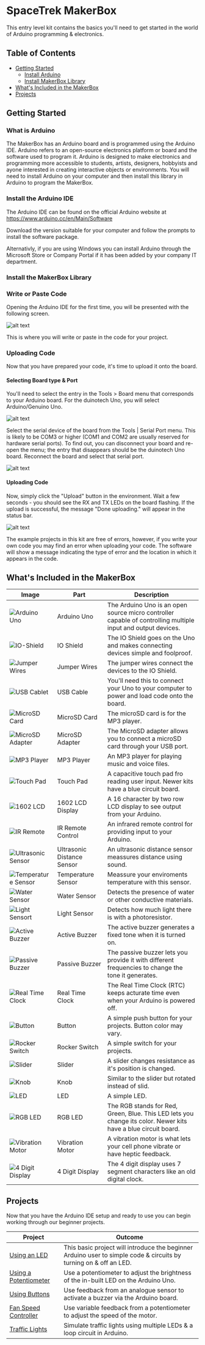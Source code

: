 # SpaceTrek MakerBox

This entry level kit contains the basics you'll need to get started in the world of Arduino programming & electronics.

## Table of Contents
- [Getting Started](#getting-started)
  - [Install Arduino](#install-the-arduino-ide)
  - [Install MakerBox Library](#install-the-maker-box-library)
- [What's Included in the MakerBox](#whats-included-in-the-makerbox)
- [Projects](#projects)


## Getting Started


### What is Arduino
The MakerBox has an Arduino board and is programmed using the Arduino IDE. Arduino refers to an open-source electronics platform or board and the software used to program it. Arduino is designed to make electronics and programming more accessible to students, artists, designers, hobbyists and ayone interested in creating interactive objects or environments.  You will need to install Arduino on your computer and then install this library in Arduino to program the MakerBox.

### Install the Arduino IDE
The Arduino IDE can be found on the official Arduino website at https://www.arduino.cc/en/Main/Software

Download the version suitable for your computer and follow the prompts to install the software package.

Alternativly, if you are using Windows you can install Arduino through the Microsoft Store or Company Portal if it has been added by your company IT department.

### Install the MakerBox Library 

### Write or Paste Code 
Opening the Arduino IDE for the first time, you will be presented with the following screen.

![alt text](images/ide-main.png "IDE Main Screen")

This is where you will write or paste in the code for your project.

### Uploading Code
Now that you have prepared your code, it's time to upload it onto the board.

#### Selecting Board type & Port
You'll need to select the entry in the Tools > Board menu that corresponds to your Arduino board. For the duinotech Uno, you will select Arduino/Genuino Uno.

![alt text](images/board-type.png "Board Type")

Select the serial device of the board from the Tools | Serial Port menu. This is likely to be COM3 or higher (COM1 and COM2 are usually reserved for hardware serial ports). To find out, you can disconnect your board and re-open the menu; the entry that disappears should be the duinotech Uno board. Reconnect the board and select that serial port.

![alt text](images/selecting-port.png "Selecting Port")

#### Uploading Code
Now, simply click the "Upload" button in the environment. Wait a few seconds - you should see the RX and TX LEDs on the board flashing. If the upload is successful, the message "Done uploading." will appear in the status bar. 

![alt text](images/uploading.png "Uploading Code")

The example projects in this kit are free of errors, however, if you write your own code you may find an error when uploading your code. The software will show a message indicating the type of error and the location in which it appears in the code.

## What's Included in the MakerBox

| Image          | Part | Description  		|
| ------------- | ------------- |---------------------|
| ![Arduino Uno](extras/images/uno-board.jpg "Arduino Uno") | Arduino Uno | The Arduino Uno is an open source micro controller capable of controlling multiple input and output devices. |
| ![IO-Shield](extras/images/io-shield.jpg "IO Shield") | IO Shield | The IO Shield goes on the Uno and makes connecting devices simple and foolproof. |
| ![Jumper Wires](extras/images/jumpers.jpg "Jumper Wires") | Jumper Wires | The jumper wires connect the devices to the IO Shield. |
| ![USB Cablet](extras/images/usb-cable.jpg "USB Cable") | USB Cable | You'll need this to connect your Uno to your computer to power and load code onto the board. |
| ![MicroSD Card](extras/images/microsd.jpg "MicroSD Card") | MicroSD Card | The microSD card is for the MP3 player. |
| ![MicroSD Adapter](images/uno-board.jpg "MicroSD Adapter") | MicroSD Adapter | The MicroSD adapter allows you to connect a microSD card through your USB port. |
| ![MP3 Player](extras/images/mp3.jpg "MP3 Player") | MP3 Player | An MP3 player for playing music and voice files. |
| ![Touch Pad](extras/images/touch-sensor.jpg "Touch Pad") | Touch Pad | A capacitive touch pad fro reading user input. Newer kits have a blue circuit board. |
| ![1602 LCD](extras/images/1602lcd.jpg "1602 LCD Display") | 1602 LCD Display | A 16 character by two row LCD display to see output from your Arduino. |
| ![IR Remote](extras/images/remote.jpg "IR Remote Control") | IR Remote Control | An infrared remote control for providing input to your Arduino. |
| ![Ultrasonic Sensor](extras/images/ultrasonic.jpg "Ultrasonic Distance Sensor") | Ultrasonic Distance Sensor | An ultrasonic distance sensor meassures distance using sound. |
| ![Temperature Sensor](extras/images/temp-sensor.jpg "Temperature Sensor") | Temperature Sensor | Meassure your enviroments temperature with this sensor. |
| ![Water Sensor](extras/images/water-sensor.jpg "Water Sensor") | Water Sensor | Detects the presence of water or other conductive materials. |
| ![Light Sensort](extras/images/light-sensor.jpg "Light Sensor") | Light Sensor | Detects how much light there is with a photoresistor. |
| ![Active Buzzer](extras/images/active-buzzer.jpg "Active Buzzer") | Active Buzzer | The active buzzer generates a fixed tone when it is turned on. |
| ![Passive Buzzer](extras/images/passive-buzzer.jpg "Passive Buzzer") | Passive Buzzer | The passive buzzer lets you provide it with different frequencies to change the tone it generates. |
| ![Real Time Clock](extras/images/rtc.jpg "Real Time Clock") | Real Time Clock | The Real Time Clock (RTC) keeps acturate time even when your Arduino is powered off. |
| ![Button](extras/images/uno-board.jpg "Button") | Button | A simple push button for your projects. Button color may vary. |
| ![Rocker Switch](extras/images/switch.jpg "Rocker Switch") | Rocker Switch | A simple switch for your projects. |
| ![Slider](extras/images/slider.jpg "Slider") | Slider | A slider changes resistance as it's position is changed. |
| ![Knob](extras/images/knob.jpg "Knob") | Knob | Similar to the slider but rotated instead of slid. |
| ![LED](extras/images/led.jpg "LED") | LED | A simple LED. |
| ![RGB LED](extras/images/rgbled.jpg "RGB LED") | RGB LED | The RGB stands for Red, Green, Blue. This LED lets you change its color.  Newer kits have a blue circuit board. |
| ![Vibration Motor](extras/images/vibration.jpg "Vibration Motor") | Vibration Motor | A vibration motor is what lets your cell phone vibrate or have heptic feedback. |
| ![4 Digit Display](extras/images/display.jpg "4 Digit Display") | 4 Digit Display | The 4 digit display uses 7 segment characters like an old digital clock. |


## Projects
Now that you have the Arduino IDE setup and ready to use you can begin working through our beginner projects.

| Project          | Outcome |
| ------------- |---------------------|
| [Using an LED](https://github.com/) | This basic project will introduce the beginner Arduino user to simple code & circuits by turning on & off an LED. |
| [Using a Potentiometer](https://github.com/) | Use a potentiometer to adjust the brightness of the in-built LED on the Arduino Uno. |
| [Using Buttons](https://github.com/) | Use feedback from an analogue sensor to activate a buzzer via the Arduino board. |
| [Fan Speed Controller](https://github.com/) | Use variable feedback from a potentiometer to adjust the speed of the motor. |
| [Traffic Lights](https://github.com/) | Simulate traffic lights using multiple LEDs & a loop circuit in Arduino. |
